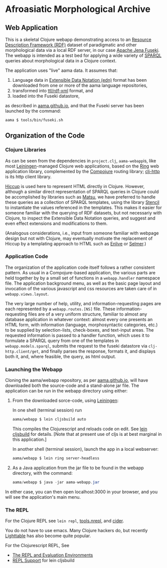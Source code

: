 # Afroasiatic Morphological Archive

## Web Application

This is a skeletal Clojure webapp  demonstrating access to an 
[Resource Description Framework (RDF)](https://www.w3.org/RDF/) dataset
of  paradigmatic and other morphological data via a local RDF server, 
in our case [Apache Jena Fuseki](http://jena.apache.org/index.html).
The webapp is intended as a test bed for applying a wide variety of 
[SPARQL](http://www.w3.org/TR/rdf-sparql-query/) 
queries about morphological data in a Clojure context. 

The application  uses "live" aama data. It assumes that: 

1.   Language data in
[Extensible Data Notation (edn)](https://github.com/edn-format/edn) format
has been downloaded from one or more of the aama language repositories, 
2.   transformed into [ttl/rdf-xml](http://www.w3.org/TR/turtle/) format, and
3.   loaded into the Fuseki datastore, 

as described in [aama.github.io](http://aama.github.io), 
and that the Fuseki server has been launched by the 
command: 
```clojure
aama $ tools/bin/fuseki.sh
``` 
## Organization of the Code

### Clojure Libraries

As can be seen from the dependencies in ``project.clj``, ``aama-webapp``is,
like most [Leiningen](http://leiningen.org)-managed Clojure web applications,
based on the [Ring](https://github.com/ring-clojure/ring) 
web application library, complemented by the
[Compojure](https://github.com/weavejester/compojure) routing library; 
[clj-http](https://github.com/dakrone/clj-http) is its http client library. 

[Hiccup](https://github.com/weavejester/hiccup) is used here to represent
 HTML directly in Clojure. However, although
a similar direct representation of SPARQL queries in Clojure could be accomplished
by libraries such as [Matsu](https://github.com/boutros/matsu),
 we have preferred to handle these queries as
a collection of SPARQL templates, using the library
 [Stencil](https://github.com/davidsantiago/stencil) to instantiate
the values referenced in the templates. This makes it easier for
 someone familiar with 
the querying of RDF datasets, but not necessariy with Clojure, to inspect the
Extensible 
		  Data Notation queries, and suggest and even effect extensions and modifications to them.
 
(Analogous considerations, i.e., input from someone familiar with webpage design 
but not with Clojure, may eventually motivate the replacement of Hiccup by
a templating approach to HTML such as [Enlive](https://github.com/cgrand/enlive) or 
[Selmer](https://github.com/yogthos/Selmer).)

### Application Code

The organization of the application code itself follows a rather consistent pattern.
As usual in a Compojure-based application,  the various parts are held together
by by a small set of functions in a ``webapp.handler`` namespace file. 
The application background menu, as well as the basic page layout and invocation 
of the various javascript 
and css resources are taken care of in ``webapp.views.layout``.

The very large number of help, utility, and information-requesting pages are each
represented by a ``webapp.routes.[NS]`` file. These information-requesting
files are of a very uniform structure, familiar to almost any database application
in whatever context: almost every one presents an HTML form, with 
information (language, morphosyntactic categories, etc.) to be supplied by 
selection-lists, check-boxes, and text-input areas. The requested information
is passed to a handler function, which uses it to formulate a SPARQL query 
from one of the templates in ``webapp.models.sparql``,  submits the request to
the fuseki datastore via ``clj-http.client/get``, and finally parses the 
response, formats it, and displays both it, and, where feasible, the query,
 as html output.

### Launching the Webapp

Cloning the aama/webapp repository, 
as per [aama.github.io](http://aama.github.io), 
will have downloaded both the source-code and a stand-alone jar file.
 The application can be run in the webapp directory using either:

1. From the downloaded sorce-code,  using [Leiningen](http://leiningen.org):

    In one shell (terminal session) run 
    ```clojure
    aama/webapp $ lein cljsbuild auto 
    ```
    This compiles the Clojurescript and reloads code on edit.  See
    [lein cljsbuild](https://github.com/emezeske/lein-cljsbuild) for
    details. [Note that at present use of cljs is at best marginal in
    this application.]

    In another shell (terminal session), launch the app in a local
    webserver:
    ```clojure
    aama/webapp $ lein ring server-headless
    ```

2. As a Java application from the jar file to be  found in the webapp directory, 
with the command: 
    ```java
    aama/webapp $ java -jar aama-webapp.jar
    ```

In either case,  you can then open localhost:3000 in your browser, 
and you will see the application's main menu.

### The REPL

For the Clojure REPL see `lein repl`,
[tools.nrepl](https://github.com/clojure/tools.nrepl), and
[cider](NNNNhttps://github.com/clojure-emacs/cider).

You do not have to use emacs.  Many Clojure hackers do, but recently
[Lighttable](http://www.chris-granger.com/lighttable/) has also become
quite popular.

For the Clojurescript REPL, See
* [The REPL and Evaluation Environments](https://github.com/clojure/clojurescript/wiki/The-REPL-and-Evaluation-Environments)
* [REPL Support](https://github.com/emezeske/lein-cljsbuild/blob/1.0.3/doc/REPL.md) for lein cljsbuild
